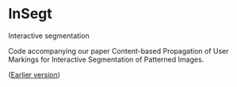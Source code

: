# InSegt
 Interactive segmentation

Code accompanying our paper Content-based Propagation of User Markings for Interactive Segmentation of Patterned Images. 

([Earlier version](https://arxiv.org/pdf/1809.02226.pdf))

